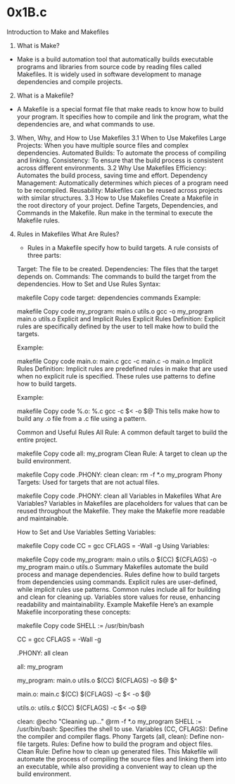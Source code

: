# 0x1B.c
Introduction to Make and Makefiles
1. What is Make?
- Make is a build automation tool that automatically builds executable programs and libraries from source code by reading files called Makefiles. It is widely used in software development to manage dependencies and compile projects.

2. What is a Makefile?
- A Makefile is a special format file that make reads to know how to build your program. It specifies how to compile and link the program, what the dependencies are, and what commands to use.

3. When, Why, and How to Use Makefiles
    3.1 When to Use Makefiles
        Large Projects: When you have multiple source files and complex dependencies.
        Automated Builds: To automate the process of compiling and linking.
        Consistency: To ensure that the build process is consistent across different environments.
    3.2 Why Use Makefiles
        Efficiency: Automates the build process, saving time and effort.
        Dependency Management: Automatically determines which pieces of a program need to be recompiled.
        Reusability: Makefiles can be reused across projects with similar structures.
    3.3 How to Use Makefiles
        Create a Makefile in the root directory of your project.
        Define Targets, Dependencies, and Commands in the Makefile.
        Run make in the terminal to execute the Makefile rules.
4. Rules in Makefiles
    What Are Rules?
    - Rules in a Makefile specify how to build targets. A rule consists of three parts:

    Target: The file to be created.
    Dependencies: The files that the target depends on.
    Commands: The commands to build the target from the dependencies.
    How to Set and Use Rules
    Syntax:

    makefile
    Copy code
    target: dependencies
        commands
    Example:

    makefile
    Copy code
    my_program: main.o utils.o
        gcc -o my_program main.o utils.o
    Explicit and Implicit Rules
    Explicit Rules
    Definition: Explicit rules are specifically defined by the user to tell make how to build the targets.

    Example:

    makefile
    Copy code
    main.o: main.c
        gcc -c main.c -o main.o
    Implicit Rules
    Definition: Implicit rules are predefined rules in make that are used when no explicit rule is specified. These rules use patterns to define how to build targets.

    Example:

    makefile
    Copy code
    %.o: %.c
        gcc -c $< -o $@
    This tells make how to build any .o file from a .c file using a pattern.

    Common and Useful Rules
    All Rule: A common default target to build the entire project.

    makefile
    Copy code
    all: my_program
    Clean Rule: A target to clean up the build environment.

    makefile
    Copy code
    .PHONY: clean
    clean:
        rm -f *.o my_program
    Phony Targets: Used for targets that are not actual files.

    makefile
    Copy code
    .PHONY: clean all
    Variables in Makefiles
    What Are Variables?
    Variables in Makefiles are placeholders for values that can be reused throughout the Makefile. They make the Makefile more readable and maintainable.

    How to Set and Use Variables
    Setting Variables:

    makefile
    Copy code
    CC = gcc
    CFLAGS = -Wall -g
    Using Variables:

    makefile
    Copy code
    my_program: main.o utils.o
        $(CC) $(CFLAGS) -o my_program main.o utils.o
    Summary
    Makefiles automate the build process and manage dependencies.
    Rules define how to build targets from dependencies using commands.
    Explicit rules are user-defined, while implicit rules use patterns.
    Common rules include all for building and clean for cleaning up.
    Variables store values for reuse, enhancing readability and maintainability.
    Example Makefile
    Here’s an example Makefile incorporating these concepts:

    makefile
    Copy code
    SHELL := /usr/bin/bash

    CC = gcc
    CFLAGS = -Wall -g

    .PHONY: all clean

    all: my_program

    my_program: main.o utils.o
        $(CC) $(CFLAGS) -o $@ $^

    main.o: main.c
        $(CC) $(CFLAGS) -c $< -o $@

    utils.o: utils.c
        $(CC) $(CFLAGS) -c $< -o $@

    clean:
        @echo "Cleaning up..."
        @rm -f *.o my_program
    SHELL := /usr/bin/bash: Specifies the shell to use.
    Variables (CC, CFLAGS): Define the compiler and compiler flags.
    Phony Targets (all, clean): Define non-file targets.
    Rules: Define how to build the program and object files.
    Clean Rule: Define how to clean up generated files.
    This Makefile will automate the process of compiling the source files and linking them into an executable, while also providing a convenient way to clean up the build environment.